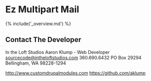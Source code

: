 # Ez Multipart Mail

{% include('_overview.md') %}

## Contact The Developer

In the Loft Studios
Aaron Klump - Web Developer
sourcecode@intheloftstudios.com
360.690.6432
PO Box 29294 Bellingham, WA 98228-1294

<http://www.customdrupalmodules.com>
<https://github.com/aklump>
